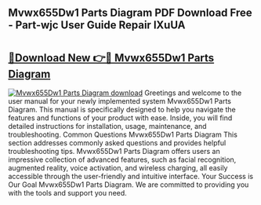 ## Mvwx655Dw1 Parts Diagram PDF Download Free - Part-wjc User Guide Repair lXuUA

# <h2><a href="http://dfphhv8.blite.top/?on=Mvwx655Dw1+Parts+Diagram">🔗Download New 👉🔴 Mvwx655Dw1 Parts Diagram</a></h2>

[![Mvwx655Dw1 Parts Diagram download](https://i.imgur.com/lujVjoI.png)](http://dfphhv8.blite.top/?on=Mvwx655Dw1+Parts+Diagram)
Greetings and welcome to the user manual for your newly implemented system Mvwx655Dw1 Parts Diagram. This manual is specifically designed to help you navigate the features and functions of your product with ease. Inside, you will find detailed instructions for installation, usage, maintenance, and troubleshooting. Common Questions Mvwx655Dw1 Parts Diagram This section addresses commonly asked questions and provides helpful troubleshooting tips. Mvwx655Dw1 Parts Diagram offers users an impressive collection of advanced features, such as facial recognition, augmented reality, voice activation, and wireless charging, all easily accessible through the user-friendly and intuitive interface. Your Success is Our Goal Mvwx655Dw1 Parts Diagram. We are committed to providing you with the tools and support you need.

